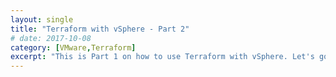 ```yaml
---
layout: single
title: "Terraform with vSphere - Part 2"
# date: 2017-10-08
category: [VMware,Terraform]
excerpt: "This is Part 1 on how to use Terraform with vSphere. Let's go over Terraform basics"
---
```

